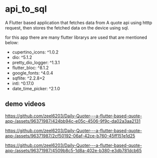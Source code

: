 # api_to_sql

A Flutter based application that fetches data from A quote api using htttp request, then stores the fetched data on the device using sql. 

for this app there are many flutter librarys are used that are mentioned below:
 - cupertino_icons: ^1.0.2
 - dio: ^5.1.2
 - pretty_dio_logger: ^1.3.1
 - flutter_bloc: ^8.1.2
 - google_fonts: ^4.0.4
 - sqflite: ^2.2.8+2
 - intl: ^0.17.0
 - date_time_picker: ^2.1.0

## demo videos


https://github.com/zeel6203/Daily-Quoter---a-flutter-based-quote-app-/assets/96371987/424bb94c-e05c-4506-9f9c-da02a3aa2131


https://github.com/zeel6203/Daily-Quoter---a-flutter-based-quote-app-/assets/96371987/2cf50192-06af-42ce-b760-45ff151e1d25


https://github.com/zeel6203/Daily-Quoter---a-flutter-based-quote-app-/assets/96371987/4509b8c5-1d8a-402e-b380-e3db781dcb65




